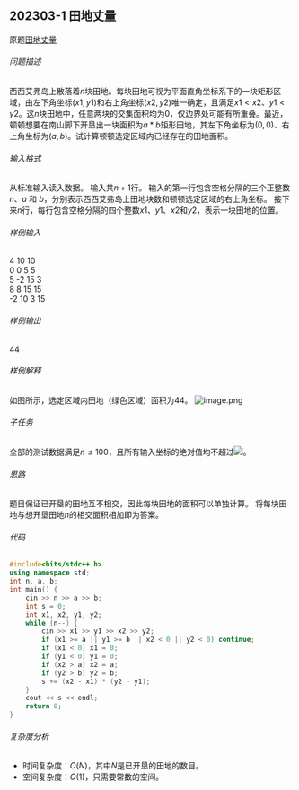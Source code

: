 ## 202303-1 田地丈量
原题[田地丈量](http://118.190.20.162/view.page?gpid=T165)
###### 问题描述
西西艾弗岛上散落着$n$块田地。每块田地可视为平面直角坐标系下的一块矩形区域，由左下角坐标$(x1, y1)$和右上角坐标$(x2, y2)$唯一确定，且满足$x1 < x2$、$y1 < y2$。这$n$块田地中，任意两块的交集面积均为$0$，仅边界处可能有所重叠。最近，顿顿想要在南山脚下开垦出一块面积为$a * b$矩形田地，其左下角坐标为$(0, 0)$、右上角坐标为$(a,b)$。试计算顿顿选定区域内已经存在的田地面积。
###### 输入格式
从标准输入读入数据。
输入共$n+1$行。
输入的第一行包含空格分隔的三个正整数 $n$、$a$ 和 $b$，分别表示西西艾弗岛上田地块数和顿顿选定区域的右上角坐标。
接下来$n$行，每行包含空格分隔的四个整数$x1$、$y1$、$x2$和$y2$，表示一块田地的位置。
###### 样例输入
4 10 10  
0 0 5 5  
5 -2 15 3  
8 8 15 15  
-2 10 3 15
###### 样例输出
44
###### 样例解释
如图所示，选定区域内田地（绿色区域）面积为44。
![image.png](https://cdn.nlark.com/yuque/0/2023/png/29271036/1694005936439-49a6012a-77bd-4814-80bd-7aed065fd9ac.png#clientId=ua669eb8b-1120-4&from=paste&height=394&id=u88603ebf&originHeight=492&originWidth=727&originalType=binary&ratio=1.25&rotation=0&showTitle=false&size=24144&status=done&style=none&taskId=ue5c40ef9-acff-4680-9eeb-c973bd2d229&title=&width=581.6)
###### 子任务
全部的测试数据满足$n≤100$，且所有输入坐标的绝对值均不超过![](https://cdn.nlark.com/yuque/__latex/339d64f7c6793861fa59f138f00cd757.svg#card=math&code=10%5E4&id=ObOhF)。
###### 思路
题目保证已开垦的田地互不相交，因此每块田地的面积可以单独计算。
将每块田地与想开垦田地$n$的相交面积相加即为答案。

###### 代码
```cpp
#include<bits/stdc++.h>
using namespace std;
int n, a, b;
int main() {
    cin >> n >> a >> b;
    int s = 0;
    int x1, x2, y1, y2;
    while (n--) {
        cin >> x1 >> y1 >> x2 >> y2;
        if (x1 >= a || y1 >= b || x2 < 0 || y2 < 0) continue;
        if (x1 < 0) x1 = 0;
        if (y1 < 0) y1 = 0;
        if (x2 > a) x2 = a;
        if (y2 > b) y2 = b;
        s += (x2 - x1) * (y2 - y1);
    }
    cout << s << endl;
    return 0;
}
```

###### 复杂度分析

- 时间复杂度：$O(N)$，其中$N$是已开垦的田地的数目。
- 空间复杂度：$O(1)$，只需要常数的空间。
